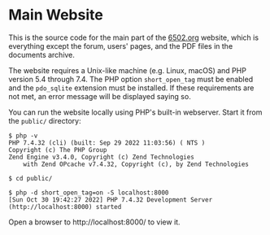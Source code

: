 # Main Website

This is the source code for the main part of the [6502.org](http://6502.org/) website, which is everything except the forum, users' pages, and the PDF files in the documents archive.

The website requires a Unix-like machine (e.g. Linux, macOS) and PHP version 5.4 through 7.4.  The PHP option `short_open_tag` must be enabled and the `pdo_sqlite` extension must be installed.  If these requirements are not met, an error message will be displayed saying so.

You can run the website locally using PHP's built-in webserver.  Start it from the `public/` directory:

```text
$ php -v
PHP 7.4.32 (cli) (built: Sep 29 2022 11:03:56) ( NTS )
Copyright (c) The PHP Group
Zend Engine v3.4.0, Copyright (c) Zend Technologies
    with Zend OPcache v7.4.32, Copyright (c), by Zend Technologies

$ cd public/

$ php -d short_open_tag=on -S localhost:8000
[Sun Oct 30 19:42:27 2022] PHP 7.4.32 Development Server (http://localhost:8000) started
```

Open a browser to http://localhost:8000/ to view it.

